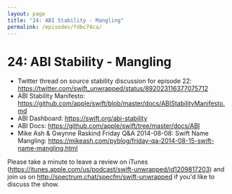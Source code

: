 ```yaml
---
layout: page
title: "24: ABI Stability - Mangling"
permalink: /episodes/fdbc74ca/
---
```


# 24: ABI Stability - Mangling

* Twitter thread on source stability discussion for episode 22: https://twitter.com/swift_unwrapped/status/892023116377075712
* ABI Stability Manifesto: https://github.com/apple/swift/blob/master/docs/ABIStabilityManifesto.md
* ABI Dashboard: https://swift.org/abi-stability
* ABI Docs: https://github.com/apple/swift/tree/master/docs/ABI
* Mike Ash & Gwynne Raskind Friday Q&A 2014-08-08: Swift Name Mangling: https://mikeash.com/pyblog/friday-qa-2014-08-15-swift-name-mangling.html

Please take a minute to leave a review on iTunes (https://itunes.apple.com/us/podcast/swift-unwrapped/id1209817203) and join us on http://spectrum.chat/specfm/swift-unwrapped if you'd like to discuss the show.
